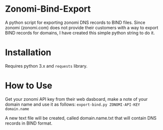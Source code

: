 # Zonomi-Bind-Export
A python script for exporting zonomi DNS records to BIND files.
Since zonomi (zonomi.com) does not provide their customers with a way to export BIND 
records for domains, I have created this simple python string to do it. 

# Installation
Requires python 3.x and `requests` library.

# How to Use
Get your zonomi API key from their web dasboard, make a note of your domain name and 
use it as follows:
`export-bind.py ZONOMI-API-KEY domain.name`

A new text file will be created, called domain.name.txt that will contain DNS records
in BIND format.
